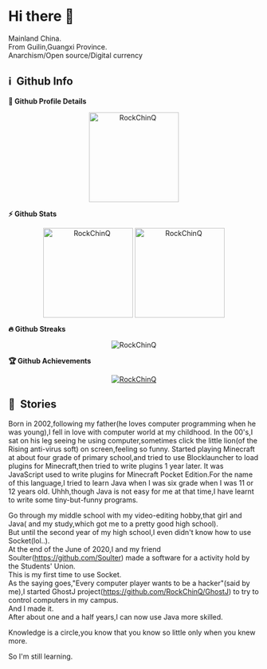 # Hi there 👋

<!--
**RockChinQ/RockChinQ** is a ✨ _special_ ✨ repository because its `README.md` (this file) appears on your GitHub profile.

Here are some ideas to get you started:

- 🔭 I’m currently working on ...
- 🌱 I’m currently learning ...
- 👯 I’m looking to collaborate on ...
- 🤔 I’m looking for help with ...
- 💬 Ask me about ...
- 📫 How to reach me: ...
- 😄 Pronouns: ...
- ⚡ Fun fact: ...
-->
Mainland China.    
From Guilin,Guangxi Province.  
Anarchism/Open source/Digital currency  
<!-- 
[![RockChinQ's github stats](https://github-readme-stats.vercel.app/api?username=RockChinQ&title_color=fa4694&count_private=true&theme=jolly)](https://github.com/anuraghazra/github-readme-stats) -->

<h2>ℹ️ &nbsp;Github Info</h2>
	
  <summary><b>🔎 Github Profile Details</b></summary>
<p align="center"><img height="180em" src="https://github-profile-summary-cards.vercel.app/api/cards/profile-details?username=RockChinQ&theme=github_dark" alt="RockChinQ" align = "center"/></p>

  <summary><b>⚡ Github Stats</b></summary>
<p align="center"><img height="180em" src="https://github-readme-stats.vercel.app/api?username=RockChinQ&hide_border=true&count_private=true&show_icons=true&theme=radical" alt="RockChinQ" align = "center"/>
<img height="180em" src="https://github-readme-stats.vercel.app/api/top-langs?username=RockChinQ&show_icons=true&locale=en&layout=compact&hide_border=true&theme=radical" alt="RockChinQ" align = "center"/></p>

 <summary><b>🔥 Github Streaks</b></summary>
<p align="center"><img src="https://github-readme-streak-stats.herokuapp.com/?user=RockChinQ&theme=black-ice&hide_border=true&stroke=0000&background=0D1117&ring=e05397&fire=e05397&currStreakLabel=e05397" alt="RockChinQ" /></p>
<!-- 
<summary><b>📊 Github Contribution Graph</b></summary>
<p align="center"<a href="#"><img alt="Ashish Kumar Activity Graph" src="https://activity-graph.herokuapp.com/graph?username=RockChinQ&bg_color=0D1117&color=e05397&line=e05397&point=FFFFFF&hide_border=true&" /></a></p>
<!-- </details>
<details>    --> 
 <summary><b>🏆 Github Achievements</b></summary>
<p align="center"> <a href="https://github.com/RockChinQ"><img src="https://github-profile-trophy.vercel.app/?username=RockChinQ&margin-w=5&theme=radical" alt="RockChinQ" /></a> </p>


<h2>🐾 &nbsp;Stories </h2>
Born in 2002,following my father(he loves computer programming when he was young),I fell in love with computer world at my childhood.  
In the 00's,I sat on his leg seeing he using computer,sometimes click the little lion(of the Rising anti-virus soft) on screen,feeling so funny.  
Started playing Minecraft at about four grade of primary school,and tried to use Blocklauncher to load plugins for Minecraft,then tried to write plugins 1 year later.  
It was JavaScript used to write plugins for Minecraft Pocket Edition.For the name of this language,I tried to learn Java when I was six grade when I was 11 or 12 years old.  
Uhhh,though Java is not easy for me at that time,I have learnt to write some tiny-but-funny programs.  
  
Go through my middle school with my video-editing hobby,that girl and Java( and my study,which got me to a pretty good high school).  
But until the second year of my high school,I even didn't know how to use Socket(lol..).  
At the end of the June of 2020,I and my friend Soulter(https://github.com/Soulter) made a software for a activity hold by the Students' Union.  
This is my first time to use Socket.  
As the saying goes,"Every computer player wants to be a hacker"(said by me),I started GhostJ project(https://github.com/RockChinQ/GhostJ) to try to control computers in my campus.  
And I made it.  
After about one and a half years,I can now use Java more skilled.  

Knowledge is a circle,you know that you know so little only when you knew more.  

So I'm still learning.  

